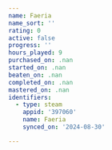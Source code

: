 ```yaml
---
name: Faeria
name_sort: ''
rating: 0
active: false
progress: ''
hours_played: 9
purchased_on: .nan
started_on: .nan
beaten_on: .nan
completed_on: .nan
mastered_on: .nan
identifiers:
  - type: steam
    appid: '397060'
    name: Faeria
    synced_on: '2024-08-30'

---
```

